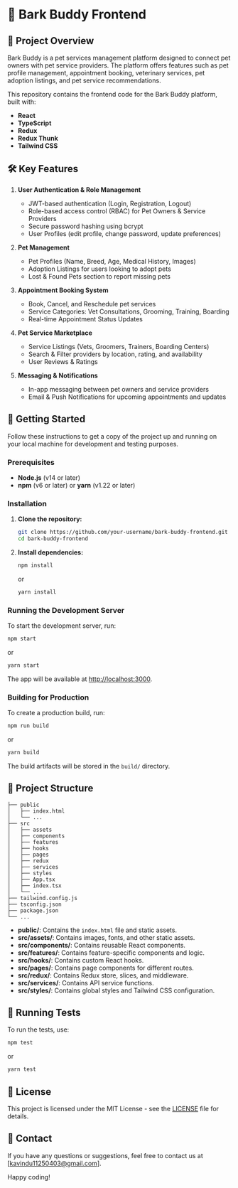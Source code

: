 # 🐶 Bark Buddy Frontend

## 📌 Project Overview

Bark Buddy is a pet services management platform designed to connect pet owners with pet service providers. The platform offers features such as pet profile management, appointment booking, veterinary services, pet adoption listings, and pet service recommendations.

This repository contains the frontend code for the Bark Buddy platform, built with:

- **React**
- **TypeScript**
- **Redux**
- **Redux Thunk**
- **Tailwind CSS**

## 🛠️ Key Features

1. **User Authentication & Role Management**
    - JWT-based authentication (Login, Registration, Logout)
    - Role-based access control (RBAC) for Pet Owners & Service Providers
    - Secure password hashing using bcrypt
    - User Profiles (edit profile, change password, update preferences)

2. **Pet Management**
    - Pet Profiles (Name, Breed, Age, Medical History, Images)
    - Adoption Listings for users looking to adopt pets
    - Lost & Found Pets section to report missing pets

3. **Appointment Booking System**
    - Book, Cancel, and Reschedule pet services
    - Service Categories: Vet Consultations, Grooming, Training, Boarding
    - Real-time Appointment Status Updates

4. **Pet Service Marketplace**
    - Service Listings (Vets, Groomers, Trainers, Boarding Centers)
    - Search & Filter providers by location, rating, and availability
    - User Reviews & Ratings

5. **Messaging & Notifications**
    - In-app messaging between pet owners and service providers
    - Email & Push Notifications for upcoming appointments and updates

## 🚀 Getting Started

Follow these instructions to get a copy of the project up and running on your local machine for development and testing purposes.

### Prerequisites

- **Node.js** (v14 or later)
- **npm** (v6 or later) or **yarn** (v1.22 or later)

### Installation

1. **Clone the repository:**

    ```bash
    git clone https://github.com/your-username/bark-buddy-frontend.git
    cd bark-buddy-frontend
    ```

2. **Install dependencies:**

    ```bash
    npm install
    ```

   or

    ```bash
    yarn install
    ```

### Running the Development Server

To start the development server, run:

```bash
npm start
```

or

```bash
yarn start
```

The app will be available at [http://localhost:3000](http://localhost:3000).

### Building for Production

To create a production build, run:

```bash
npm run build
```

or

```bash
yarn build
```

The build artifacts will be stored in the `build/` directory.

## 📂 Project Structure

```
├── public
│   ├── index.html
│   └── ...
├── src
│   ├── assets
│   ├── components
│   ├── features
│   ├── hooks
│   ├── pages
│   ├── redux
│   ├── services
│   ├── styles
│   ├── App.tsx
│   ├── index.tsx
│   └── ...
├── tailwind.config.js
├── tsconfig.json
├── package.json
└── ...
```

- **public/**: Contains the `index.html` file and static assets.
- **src/assets/**: Contains images, fonts, and other static assets.
- **src/components/**: Contains reusable React components.
- **src/features/**: Contains feature-specific components and logic.
- **src/hooks/**: Contains custom React hooks.
- **src/pages/**: Contains page components for different routes.
- **src/redux/**: Contains Redux store, slices, and middleware.
- **src/services/**: Contains API service functions.
- **src/styles/**: Contains global styles and Tailwind CSS configuration.

## 🧪 Running Tests

To run the tests, use:

```bash
npm test
```

or

```bash
yarn test
```

## 📄 License

This project is licensed under the MIT License - see the [LICENSE](LICENSE) file for details.

## 📧 Contact

If you have any questions or suggestions, feel free to contact us at [kavindu11250403@gmail.com].

Happy coding!